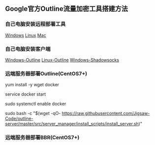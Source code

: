 ## Google官方Outline流量加密工具搭建方法

### 自己电脑安装远程部署工具

[Windows](https://raw.githubusercontent.com/Jigsaw-Code/outline-releases/master/manager/stable/Outline-Manager.exe) [Linux](https://raw.githubusercontent.com/Jigsaw-Code/outline-releases/master/manager/stable/Outline-Manager.AppImage) [Mac](https://raw.githubusercontent.com/Jigsaw-Code/outline-releases/master/manager/stable/Outline-Manager.dmg)

### 自己电脑安装客户端

[Windows-Outline](https://raw.githubusercontent.com/Jigsaw-Code/outline-releases/master/client/stable/Outline-Client.exe) [Linux-Outline](https://raw.githubusercontent.com/Jigsaw-Code/outline-releases/master/client/stable/Outline-Client.AppImage) [Windows-Shadowsocks](https://github.com/shadowsocks/shadowsocks-windows/releases/download/4.1.10.0/Shadowsocks-4.1.10.0.zip)

### 远端服务器部署Outline(CentOS7+)

yum install -y wget docker

service docker start

sudo systemctl enable docker

sudo bash -c "$(wget -qO- https://raw.githubusercontent.com/Jigsaw-Code/outline-server/master/src/server_manager/install_scripts/install_server.sh)"

### 远端服务器部署BBR(CentOS7+)



